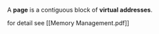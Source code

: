 A **page** is a contiguous block of **virtual addresses**.

for detail see [[Memory Management.pdf]]
